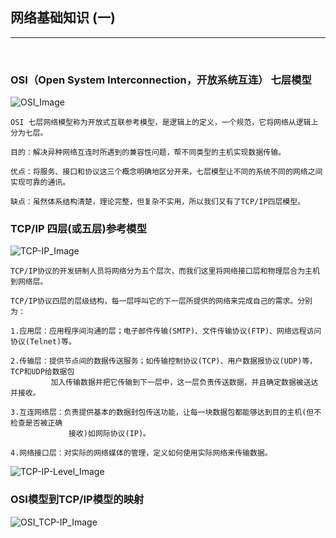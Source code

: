 ## 网络基础知识 (一)

------------------------------------------------

<br>

### OSI（Open System Interconnection，开放系统互连） 七层模型

![OSI_Image](http://hbimg.b0.upaiyun.com/5b0a8c87d7e39d61c631486d3468783161c5f15178d2-AmJgrl_fw658)


	OSI 七层网络模型称为开放式互联参考模型，是逻辑上的定义，一个规范，它将网络从逻辑上分为七层。
	
	目的：解决异种网络互连时所遇到的兼容性问题，帮不同类型的主机实现数据传输。
	
	优点：将服务、接口和协议这三个概念明确地区分开来，七层模型让不同的系统不同的网络之间实现可靠的通讯。

	缺点：虽然体系结构清楚，理论完整，但复杂不实用，所以我们又有了TCP/IP四层模型。


### TCP/IP 四层(或五层)参考模型

![TCP-IP_Image](http://hbimg.b0.upaiyun.com/fadfb70002eb502db28cfce72fc69352a2758cacbe5a-xb6ndJ_fw658)


	TCP/IP协议的开发研制人员将网络分为五个层次，而我们这里将网络接口层和物理层合为主机到网络层。
	
	TCP/IP协议四层的层级结构，每一层呼叫它的下一层所提供的网络来完成自己的需求。分别为：
	
	1.应用层：应用程序间沟通的层；电子邮件传输(SMTP)、文件传输协议(FTP)、网络远程访问协议(Telnet)等。
	
	2.传输层：提供节点间的数据传送服务；如传输控制协议(TCP)、用户数据报协议(UDP)等，TCP和UDP给数据包
	         加入传输数据并把它传输到下一层中，这一层负责传送数据，并且确定数据被送达并接收。
	          
	3.互连网络层：负责提供基本的数据封包传送功能，让每一块数据包都能够达到目的主机(但不检查是否被正确
				 接收)如网际协议(IP)。
	              
	4.网络接口层：对实际的网络媒体的管理，定义如何使用实际网络来传输数据。
	
	

![TCP-IP-Level_Image](http://hbimg.b0.upaiyun.com/d292c2d9b56528160b337dbacee87c8fd549223410d1c-tALvyx_fw658)



### OSI模型到TCP/IP模型的映射

![OSI_TCP-IP_Image](http://hbimg.b0.upaiyun.com/38222151d8183504d9feee54b9e55fb2601133e612127-b9HXrQ_fw658)





















